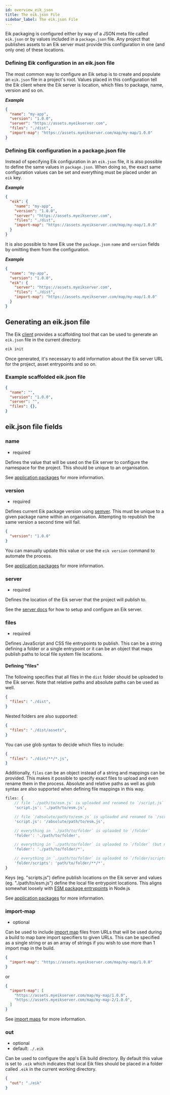 ```yaml
---
id: overview_eik_json
title: The eik.json File
sidebar_label: The eik.json File
---
```


Eik packaging is configured either by way of a JSON meta file called `eik.json` or by values included in a `package.json` file. Any project that publishes assets to an Eik server must provide this configuration in one (and only one) of these locations.

### Defining Eik configuration in an eik.json file

The most common way to configure an Eik setup is to create and populate an `eik.json` file in a project's root. Values placed in this configuration tell the Eik client where the Eik server is location, which files to package, name, version and so on.

__*Example*__

```json
{
  "name": "my-app",
  "version": "1.0.0",
  "server": "https://assets.myeikserver.com",
  "files": "./dist",
  "import-map": "https://assets.myeikserver.com/map/my-map/1.0.0"
}
```

### Defining Eik configuration in a package.json file

Instead of specifying Eik configuration in an `eik.json` file, it is also possible to define the same values in `package.json`. When doing so, the exact same configuration values can be set and everything must be placed under an `eik` key.

__*Example*__

```json
{
  "eik": {
    "name": "my-app",
    "version": "1.0.0",
    "server": "https://assets.myeikserver.com",
    "files": "./dist",
    "import-map": "https://assets.myeikserver.com/map/my-map/1.0.0"
  }
}
```

It is also possible to have Eik use the `package.json` `name` and `version` fields by omitting them from the configuration.

__*Example*__

```json
{
  "name": "my-app",
  "version": "1.0.0",
  "eik": {
    "server": "https://assets.myeikserver.com",
    "files": "./dist",
    "import-map": "https://assets.myeikserver.com/map/my-map/1.0.0"
  }
}
```

## Generating an eik.json file

The Eik [client](client.md) provides a scaffolding tool that can be used to generate an `eik.json` file in the current directory.

```sh
eik init
```

Once generated, it's necessary to add information about the Eik server URL for the project, asset entrypoints and so on.

### Example scaffolded eik.json file

```json
{
  "name": "",
  "version": "1.0.0",
  "server": "",
  "files": {},
}
```

## eik.json file fields

### name  

* required

Defines the value that will be used on the Eik server to configure the namespace for the project. This should be unique to an organisation.

See [application packages](/docs/client_app_packages) for more information.

### version

* required

Defines current Eik package version using [semver](https://semver.org/). This must be unique to a given package name within an organisation. Attempting to republish the same version a second time will fail.

```json
{
  "version": "1.0.0"
}
```

You can manually update this value or use the `eik version` command to automate the process.

See [application packages](/docs/client_app_packages) for more information.

### server

* required

Defines the location of the Eik server that the project will publish to.

See the [server docs](/docs/server) for how to setup and configure an Eik server.

### files

* required

Defines JavaScript and CSS file entrypoints to publish. This can be a string defining a folder or a single entrypoint or it can be an object that maps publish paths to local file system file locations.

#### Defining "files"

The following specifies that all files in the `dist` folder should be uploaded to the Eik server. Note that relative paths and absolute paths can be used as well.

```json
{
  "files": "./dist",
}
```

Nested folders are also supported:

```json
{
  "files": "./dist/assets",
}
```

You can use glob syntax to decide which files to include:

```json
{
  "files": "./dist/**/*.js",
}
```

Additionally, `files` can be an object instead of a string and mappings can be provided. This makes it possible to specify exact files to upload and even rename them in the process.
Absolute and relative paths as well as glob syntax are also supported when defining file mappings in this way.

```js
files: {
    // file `./path/to/esm.js` is uploaded and renamed to `/script.js`
    'script.js': './path/to/esm.js',

    // file `/absolute/path/to/esm.js` is uploaded and renamed to `/script.js` 
    'script.js': '/absolute/path/to/esm.js',

    // everything in `./path/to/folder` is uploaded to `/folder`
    'folder': './path/to/folder',

    // everything in `./path/to/folder` is uploaded to `/folder` (but no folder recursion)
    'folder': './path/to/folder/*',

    // everything in `./path/to/folder` is uploaded to `/folder/scripts`
    'folder/scripts': 'path/to/folder/**/*',
}
```

Keys (eg. "scripts.js") define publish locations on the Eik server and values (eg. "./path/to/esm.js") define the local file entrypoint locations. This aligns somewhat loosely with [ESM package entrypoints](https://nodejs.org/dist/latest-v14.x/docs/api/esm.html#esm_package_entry_points) in Node.js

See [application packages](/docs/client_app_packages) for more information.

### import-map

* optional

Can be used to include [import map](https://github.com/WICG/import-maps#the-basic-idea) files from URLs that will be used during a build to map bare import specifiers to given URLs. This can be specified as a single string or as an array of strings if you wish to use more than 1 import map in the build.

```json
{
  "import-map": "https://assets.myeikserver.com/map/my-map/1.0.0"
}
```

or

```json
{
  "import-map": [
    "https://assets.myeikserver.com/map/my-map/1.0.0",
    "https://assets.myeikserver.com/map/my-map-2/1.0.0",
  ]
}
```

See [import maps](/docs/client_import_maps) for more information.

### out

* optional
* default: `./.eik`

Can be used to configure the app's Eik build directory. By default this value is set to `.eik` which indicates that local Eik files should be placed in a folder called `.eik` in the current working directory.

```json
{
  "out": "./eik"
}
```
